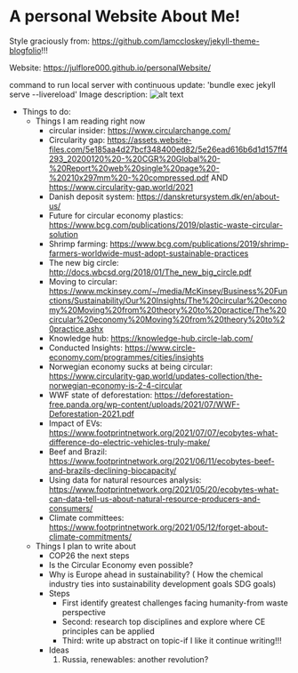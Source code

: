 #  A personal Website About Me!

Style graciously from: https://github.com/lamccloskey/jekyll-theme-blogfolio!!!


Website: https://julflore000.github.io/personalWebsite/

command to run local server with continuous update: 'bundle exec jekyll serve --livereload'
Image description: ![alt text](https://assets.climatecentral.org/images/made/02_19_2014_Bobby_Magill_Navajo_1050_1048_s_c1_c_c.jpg)

* Things to do:
    * Things I am reading right now
        * circular insider: https://www.circularchange.com/
        * Circularity gap: https://assets.website-files.com/5e185aa4d27bcf348400ed82/5e26ead616b6d1d157ff4293_20200120%20-%20CGR%20Global%20-%20Report%20web%20single%20page%20-%20210x297mm%20-%20compressed.pdf AND https://www.circularity-gap.world/2021
        * Danish deposit system: https://danskretursystem.dk/en/about-us/
        * Future for circular economy plastics: https://www.bcg.com/publications/2019/plastic-waste-circular-solution
        * Shrimp farming: https://www.bcg.com/publications/2019/shrimp-farmers-worldwide-must-adopt-sustainable-practices
        * The new big circle: http://docs.wbcsd.org/2018/01/The_new_big_circle.pdf
        * Moving to circular: https://www.mckinsey.com/~/media/McKinsey/Business%20Functions/Sustainability/Our%20Insights/The%20circular%20economy%20Moving%20from%20theory%20to%20practice/The%20circular%20economy%20Moving%20from%20theory%20to%20practice.ashx
        * Knowledge hub: https://knowledge-hub.circle-lab.com/
        * Conducted Insights: https://www.circle-economy.com/programmes/cities/insights
        * Norwegian economy sucks at being circular: https://www.circularity-gap.world/updates-collection/the-norwegian-economy-is-2-4-circular
        * WWF state of deforestation: https://deforestation-free.panda.org/wp-content/uploads/2021/07/WWF-Deforestation-2021.pdf
        * Impact of EVs: https://www.footprintnetwork.org/2021/07/07/ecobytes-what-difference-do-electric-vehicles-truly-make/
        * Beef and Brazil: https://www.footprintnetwork.org/2021/06/11/ecobytes-beef-and-brazils-declining-biocapacity/
        * Using data for natural resources analysis: https://www.footprintnetwork.org/2021/05/20/ecobytes-what-can-data-tell-us-about-natural-resource-producers-and-consumers/
        * Climate committees: https://www.footprintnetwork.org/2021/05/12/forget-about-climate-commitments/
    * Things I plan to write about
        * COP26 the next steps
        * Is the Circular Economy even possible?
        * Why is Europe ahead in sustainability?
        ( How the chemical industry ties into sustainability development goals SDG goals)
        * Steps
            * First identify greatest challenges facing humanity-from waste perspective
            * Second: research top disciplines and explore where CE principles can be applied
            * Third: write up abstract on topic-if I like it continue writing!!!
        * Ideas
            1. Russia, renewables: another revolution?

